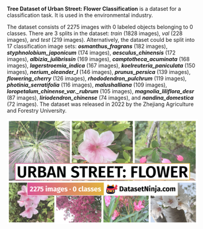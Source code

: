 **Tree Dataset of Urban Street: Flower Classification** is a dataset for a classification task. It is used in the environmental industry. 

The dataset consists of 2275 images with 0 labeled objects belonging to 0 classes. There are 3 splits in the dataset: *train* (1828 images), *val* (228 images), and *test* (219 images). Alternatively, the dataset could be split into 17 classification image sets: ***osmanthus_fragrans*** (182 images), ***styphnolobium_japonicum*** (174 images), ***aesculus_chinensis*** (172 images), ***albizia_julibrissin*** (169 images), ***camptotheca_acuminata*** (168 images), ***lagerstroemia_indica*** (167 images), ***koelreuteria_paniculata*** (150 images), ***nerium_oleander_l*** (146 images), ***prunus_persica*** (139 images), ***flowering_cherry*** (126 images), ***rhododendron_pulchrum*** (119 images), ***photinia_serratifolia*** (116 images), ***malushalliana*** (109 images), ***loropetalum_chinense_var._rubrum*** (105 images), ***magnolia_liliflora_desr*** (87 images), ***liriodendron_chinense*** (74 images), and ***nandina_domestica*** (72 images). The dataset was released in 2022 by the Zhejiang Agriculture and Forestry University.

<img src="https://github.com/dataset-ninja/urban-street-flower/raw/main/visualizations/poster.png">
